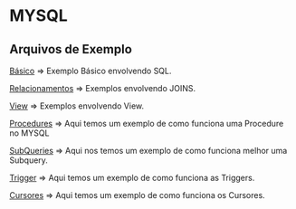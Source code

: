 # MYSQL
## Arquivos de Exemplo
[Básico](BASICO.SQL) => Exemplo Básico envolvendo SQL.

[Relacionamentos](RELACIONAMENTOS.SQL) => Exemplos envolvendo JOINS.

[View](VIEW.SQL) => Exemplos envolvendo View.

[Procedures](PROCEDURES.SQL) => Aqui temos um exemplo de como funciona uma Procedure no MYSQL

[SubQueries](SUBQUERIES.SQL) => Aqui nos temos um exemplo de como funciona melhor uma Subquery.

[Trigger](TRIGGER.SQL) => Aqui temos um exemplo de como funciona as Triggers.

[Cursores](CURSOR.SQL) => Aqui temos um exemplo de como funciona os Cursores.